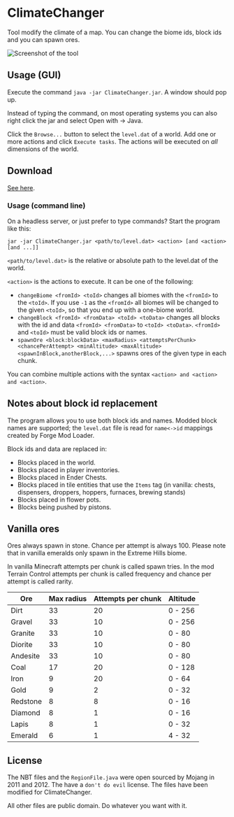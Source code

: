 # ClimateChanger

Tool modify the climate of a map. You can change the biome ids, block ids and
you can spawn ores.

![Screenshot of the tool](http://i.imgur.com/kkvn9ZA.png)

## Usage (GUI)
Execute the command `java -jar ClimateChanger.jar`. A window should pop up.

Instead of typing the command, on most operating systems you can also right click the jar and select Open with -> Java.

Click the `Browse...` button to select the `level.dat` of a world. Add one
or more actions and click `Execute tasks`. The actions will be executed on
*all* dimensions of the world.

## Download
[See here](https://github.com/rutgerkok/ClimateChanger/releases).

### Usage (command line)
On a headless server, or just prefer to type commands? Start the program like this:

`jar -jar ClimateChanger.jar <path/to/level.dat> <action> [and <action> [and ...]]`

`<path/to/level.dat>` is the relative or absolute path to the level.dat of
the world.

`<action>` is the actions to execute. It can be one of the following:

* `changeBiome <fromId> <toId>` changes all biomes with the `<fromId>` to
  the `<toId>`. If you use `-1` as the `<fromId>` all biomes will be
  changed to the given `<toId>`, so that you end up with a one-biome world.
* `changeBlock <fromId> <fromData> <toId> <toData>` changes all blocks
  with the id and data `<fromId> <fromData>` to `<toId> <toData>`.
  `<fromId>` and `<toId>` must be valid block ids or names.
* `spawnOre <block:blockData> <maxRadius> <attemptsPerChunk> <chancePerAttempt> <minAltitude> <maxAltitude> <spawnInBlock,anotherBlock,...>`
  spawns ores of the given type in each chunk. 
  

You can combine multiple actions with the syntax
`<action> and <action> and <action>`.

## Notes about block id replacement
The program allows you to use both block ids and names. Modded block names are
supported; the `level.dat` file is read for `name<->id` mappings created by
Forge Mod Loader.

Block ids and data are replaced in:

* Blocks placed in the world.
* Blocks placed in player inventories.
* Blocks placed in Ender Chests.
* Blocks placed in tile entities that use the `Items` tag (in vanilla:
  chests, dispensers, droppers, hoppers, furnaces, brewing stands)
* Blocks placed in flower pots.
* Blocks being pushed by pistons.

## Vanilla ores
Ores always spawn in stone. Chance per attempt is always 100. Please note that
in vanilla emeralds only spawn in the Extreme Hills biome.

In vanilla Minecraft attempts per chunk is called spawn tries. In the mod Terrain Control attempts per chunk is called frequency and chance per attempt is called rarity.

| Ore      | Max radius | Attempts per chunk | Altitude |
| -------- | ---------- | ------------------ | -------- |
| Dirt     | 33         | 20                 | 0 - 256  |
| Gravel   | 33         | 10                 | 0 - 256  |
| Granite  | 33         | 10                 | 0 - 80   |
| Diorite  | 33         | 10                 | 0 - 80   |
| Andesite | 33         | 10                 | 0 - 80   |
| Coal     | 17         | 20                 | 0 - 128  |
| Iron     | 9          | 20                 | 0 - 64   |
| Gold     | 9          | 2                  | 0 - 32   |
| Redstone | 8          | 8                  | 0 - 16   |
| Diamond  | 8          | 1                  | 0 - 16   |
| Lapis    | 8          | 1                  | 0 - 32   |
| Emerald  | 6          | 1                  | 4 - 32   |

## License
The NBT files and the `RegionFile.java` were open sourced by Mojang in 2011
and 2012. The have a `don't do evil` license. The files have been modified
for ClimateChanger.

All other files are public domain. Do whatever you want with it.

